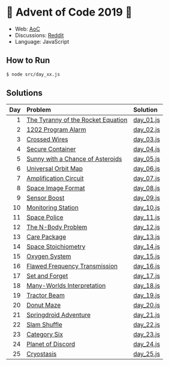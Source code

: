 # :christmas_tree: Advent of Code 2019 :christmas_tree:

- Web: [AoC](https://adventofcode.com/2019)
- Discussions: [Reddit](https://www.reddit.com/r/adventofcode/)
- Language: JavaScript

## How to Run

```bash
$ node src/day_xx.js
```

## Solutions

| Day | Problem                                                                   | Solution                     |
|----:|:--------------------------------------------------------------------------|:-----------------------------|
|   1 | [The Tyranny of the Rocket Equation](https://adventofcode.com/2019/day/1) | [day_01.js](./src/day_01.js) |
|   2 | [1202 Program Alarm](https://adventofcode.com/2019/day/2)                 | [day_02.js](./src/day_02.js) |
|   3 | [Crossed Wires](https://adventofcode.com/2019/day/3)                      | [day_03.js](./src/day_03.js) |
|   4 | [Secure Container](https://adventofcode.com/2019/day/4)                   | [day_04.js](./src/day_04.js) |
|   5 | [Sunny with a Chance of Asteroids](https://adventofcode.com/2019/day/5)   | [day_05.js](./src/day_05.js) |
|   6 | [Universal Orbit Map](https://adventofcode.com/2019/day/6)                | [day_06.js](./src/day_06.js) |
|   7 | [Amplification Circuit ](https://adventofcode.com/2019/day/7)             | [day_07.js](./src/day_07.js) |
|   8 | [Space Image Format](https://adventofcode.com/2019/day/8)                 | [day_08.js](./src/day_08.js) |
|   9 | [Sensor Boost](https://adventofcode.com/2019/day/9)                       | [day_09.js](./src/day_09.js) |
|  10 | [Monitoring Station](https://adventofcode.com/2019/day/10)                | [day_10.js](./src/day_10.js) |
|  11 | [Space Police](https://adventofcode.com/2019/day/11)                      | [day_11.js](./src/day_11.js) |
|  12 | [The N-Body Problem](https://adventofcode.com/2019/day/12)                | [day_12.js](./src/day_12.js) |
|  13 | [Care Package](https://adventofcode.com/2019/day/13)                      | [day_13.js](./src/day_13.js) |
|  14 | [Space Stoichiometry](https://adventofcode.com/2019/day/14)               | [day_14.js](./src/day_14.js) |
|  15 | [Oxygen System](https://adventofcode.com/2019/day/15)                     | [day_15.js](./src/day_15.js) |
|  16 | [Flawed Frequency Transmission](https://adventofcode.com/2019/day/16)     | [day_16.js](./src/day_16.js) |
|  17 | [Set and Forget](https://adventofcode.com/2019/day/17)                    | [day_17.js](./src/day_17.js) |
|  18 | [Many-Worlds Interpretation](https://adventofcode.com/2019/day/18)        | [day_18.js](./src/day_18.js) |
|  19 | [Tractor Beam](https://adventofcode.com/2019/day/19)                      | [day_19.js](./src/day_19.js) |
|  20 | [Donut Maze](https://adventofcode.com/2019/day/20)                        | [day_20.js](./src/day_20.js) |
|  21 | [Springdroid Adventure](https://adventofcode.com/2019/day/21)             | [day_21.js](./src/day_21.js) |
|  22 | [Slam Shuffle](https://adventofcode.com/2019/day/22)                      | [day_22.js](./src/day_22.js) |
|  23 | [Category Six](https://adventofcode.com/2019/day/23)                      | [day_23.js](./src/day_23.js) |
|  24 | [Planet of Discord](https://adventofcode.com/2019/day/24)                 | [day_24.js](./src/day_24.js) |
|  25 | [Cryostasis](https://adventofcode.com/2019/day/25)                        | [day_25.js](./src/day_25.js) |
